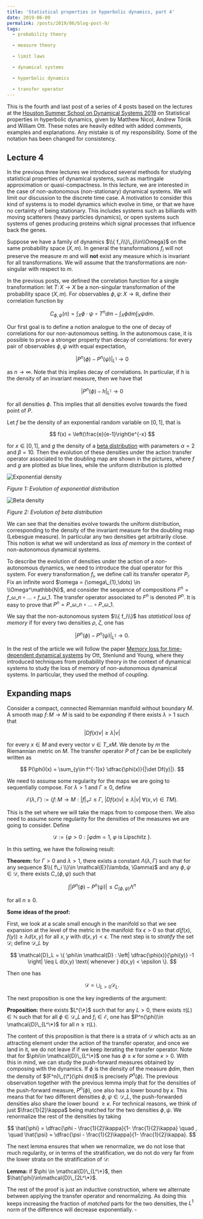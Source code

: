 ```yaml
---
title: 'Statistical properties in hyperbolic dynamics, part 4'
date: 2019-06-09
permalink: /posts/2019/06/blog-post-9/
tags:
  - probability theory

  - measure theory

  - limit laws

  - dynamical systems

  - hyperbolic dynamics

  - transfer operator
---
```


This is the fourth and last post of a series of 4 posts based on the lectures at the [Houston Summer School on Dynamical Systems 2019](https://www.math.uh.edu/dynamics/school/school2019/) on Statistical properties in hyperbolic dynamics, given by Matthew Nicol, Andrew Török and William Ott. These notes are heavily edited with added comments, examples and explanations. Any mistake is of my responsibility. Some of the notation has been changed for consistency.

## Lecture 4

In the previous three lectures we introduced several methods for studying statistical properties of dynamical systems, such as martingale approximation or quasi-compactness. In this lecture, we are interested in the case of non-autonomous (non-stationary) dynamical systems. We will limit our discussion to the discrete time case. A motivation to consider this kind of systems is to model dynamics which evolve in time, or that we have no certainty of being stationary. This includes systems such as billiards with moving scatterers (heavy particles dynamics), or open systems such systems of genes producing proteins which signal processes that influence back the genes.

Suppose we have a family of dynamics $\\{ f_i\\}\_{i\in\\Omega}$ on the same probability space $(X,m)$. In general the transformations $f_i$ will not preserve the measure $m$ and will **not** exist any measure which is invariant for all transformations. We will assume that the transformations are non-singular with respect to $m$.

In the previous posts, we defined the correlation function for a single transformation: let $T\colon X\to X$ be a non-singular transformation of the probability space $(X,m)$. For observables $\phi,\psi\colon X\to\mathbb{R}$, define their correlation function by

$$
C_{\phi,\psi}(n) = \int_X \phi\cdot \psi\circ T^n dm - \int_X \phi dm \int_X\psi dm.
$$

Our first goal is to define a notion analogue to the one of decay of correlations for our non-autonomous setting. In the autonomous case, it is possible to prove a stronger property than decay of correlations: for every pair of observables $\phi,\psi$ with equal expectation,

$$
| P^n(\phi) - P^n(\psi) |_{L^1} \to 0
$$

as $n\to\infty$. Note that this implies decay of correlations. In particular, if $h$ is the density of an invariant measure, then we have that

$$
| P^n(\phi) - h |_{L^1} \to 0
$$

for all densities $\phi$. This implies that all densities evolve towards the fixed point of $P$.

Let $f$ be the density of an exponential random variable on $[0,1]$, that is

$$
f(x) = \left(\frac{e}{e-1}\right)e^{-x}
$$

for $x\in[0,1]$, and $g$ the density of a [beta distribution](https://en.wikipedia.org/wiki/Beta_distribution) with parameters $\alpha = 2$ and $\beta = 10$. Then the evolution of these densities under the action transfer operator associated to the doubling map are shown in the pictures, where $f$ and $g$ are plotted as blue lines, while the uniform distribution is plotted

![Exponential density](/files/exp.png)

*Figure 1: Evolution of exponential distribution*

![Beta density](/files/beta.png)

*Figure 2: Evolution of beta distribution*

We can see that the densities evolve towards the uniform distribution, corresponding to the density of the invariant measure for the doubling map (Lebesgue measure). In particular any two densities get arbitrarily close. This notion is what we will understand as *loss of memory* in the context of non-autonomous dynamical systems.

To describe the evolution of densities under the action of a non-autonomous dynamics, we need to introduce the dual operator for this system. For every transformation $f_i$, we define call its transfer operator $P_i$. Fix an infinite word $\omega = (\omega\_{1},\dots) \in \\Omega^\mathbb{N}$, and consider the sequence of compositions $F^n = f\_{\omega\_n}\circ \dots\circ f\_{\omega\_1}$. The transfer operator associated to $F^n$ is denoted $P^n$. It is easy to prove that $P^n = P\_{\omega\_n}\circ\dots\circ P\_{\omega\_1}$.

We say that the non-autonomous system $\\{ f_i\\}$ has *statistical loss of memory* if for every two densities $\rho$, $\zeta$, one has

$$
| P^n(\phi) - P^n(\psi) |_{L^1} \to 0.
$$

In the rest of the article we will follow the paper [Memory loss for time-dependent dynamical systems](https://www.math.uh.edu/~ott/Publications/docs/ott_5.pdf) by Ott, Stenlund and Young, where they introduced techniques from probability theory in the context of dynamical systems to study the loss of memory of non-autonomous dynamical systems. In particular, they used the method of *coupling*.

## Expanding maps

Consider a compact, connected Riemannian manifold without boundary $M$. A smooth map $f\colon M\to M$ is said to be *expanding* if there exists $\lambda > 1$ such that

$$
|Df(x)v| \geq \lambda|v|
$$

for every $x\in M$ and every vector $v\in T\_x M$. We denote by $m$ the Riemannian metric on $M$. The transfer operator $P$ of $f$ can be be explicitely written as

$$
P(\phi)(x) = \sum_{y\in f^{-1}x} \dfrac{\phi(x)}{|\det Df(y)|}.
$$

We need to assume some regularity for the maps we are going to sequentially compose. For $\lambda > 1$ and $\Gamma\geq 0$, define

$$
\mathcal{E}(\lambda, \Gamma) := \left\{f \colon M \to M :|f|_{\mathcal{C}^{2}} \leq \Gamma,\ |Df(x) v| \geq  \lambda|v| \ \forall(x, v)\in TM \right\}.
$$

This is the set where we will take the maps from to compose them. We also need to assume some regularity for the densities of the measures we are going to consider. Define

$$
\mathcal{D} := \left\{\varphi>0 : \int \varphi dm =1, \ \varphi \text { is Lipschitz }\right\}.
$$

In this setting, we have the following result:

**Theorem:** for $\Gamma > 0$ and $\lambda > 1$, there exists a constant $\Lambda(\lambda,\Gamma)$ such that for any sequence $\\{ f\_i \\}\in \mathcal{E}(\lambda, \Gamma)$ and any $\phi,\psi\in \mathcal{D}$, there exists $C\_{(\phi,\psi)}$ such that

$$
\int |P^n(\phi) - P^n(\psi)| \leq C_{(\phi,\psi)} \Lambda^n
$$

for all $n\geq 0$.

**Some ideas of the proof:**

First, we look at a scale small enough in the manifold so that we see expansion at the level of the metric in the manifold: fix $\epsilon > 0$ so that  $d(f(x),f(y))\geq \lambda d(x,y)$ for all $x,y$ with $d(x,y) < \epsilon$. The next step is to *stratify* the set $\mathcal{D}$; define $\mathcal{D}\_L$ by

$$
\mathcal{D}_L = \{ \phi\in \mathcal{D} : \left| \dfrac{\phi(x)}{\phi(y)} -1 \right| \leq L d(x,y) \text{ whenever } d(x,y) < \epsilon \}.
$$

Then one has

$$
\mathcal{D} = \bigcup_{L > 0} \mathcal{D}_L .
$$

The next proposition is one the key ingredients of the argument:

**Proposition:** there exists $L^{\*}$ such that for any $L > 0$, there exists $\tau(L) \in\mathbb{N}$ such that for all $\phi \in \mathcal{D}\_L$ and $f_i\in\mathcal{E}$, one has $P^n(\phi)\in \mathcal{D}\_{L^\*}$ for all $n\geq \tau(L)$.

The content of this proposition is that there is a strata of $\mathcal{D}$ which acts as an attracting element under the action of the transfer operator, and once we land in it, we do not leave if if we keep iterating the transfer operator. Note that for $\phi\in \mathcal{D}\_{L^\*}$ one has $\phi\geq\kappa$ for some $\kappa > 0$. With this in mind, we can study the push-forward measures obtained by composing with the dynamics. If $\phi$ is the density of the measure $\phi dm$, then the density of $(F^n)\_{\*}(\phi dm)$ is precisely $P^n(\phi)$. The previous observation together with the previous lemma imply that for the densities of the push-forward measure, $P^n(\phi)$, one also has a lower bound by $\kappa$. This means that for two different densities $\phi,\psi \in\mathcal{D}\_L$, the push-forwarded densities also share the lower bound $\geq \kappa$. For technical reasons, we think of just $\frac{1}{2}\kappa$ being matched for the two densities $\phi,\psi$. We renormalize the rest of the densities by taking

$$
\hat{\phi} = \dfrac{\phi - \frac{1}{2}\kappa}{1- \frac{1}{2}\kappa} \quad , \quad \hat{\psi} = \dfrac{\psi - \frac{1}{2}\kappa}{1- \frac{1}{2}\kappa}.
$$

The next lemma ensures that when we renormalize, we do not lose that much regularity, or in terms of the stratification, we do not do very far from the lower strata on the stratification of $\mathcal{D}$:

**Lemma:** if $\phi \in \mathcal{D}\_{L^\*}$, then $\hat{\phi}\in\mathcal{D}\_{2L^\*}$.

The rest of the proof is just an inductive construction, where we alternate between applying the transfer operator and renormalizing. As doing this keeps increasing the fraction of *matched* parts for the two densities, the $L^1$ norm of the difference will decrease exponentially. $\square$
